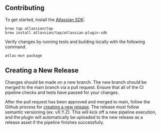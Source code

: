 ## Contributing
To get started, install the [Atlassian SDK](https://developer.atlassian.com/server/framework/atlassian-sdk/install-the-atlassian-sdk-on-a-linux-or-mac-system/):

```
brew tap atlassian/tap
brew install atlassian/tap/atlassian-plugin-sdk
```

Verify changes by running tests and building locally with the following command:

```
atlas-mvn package
```

## Creating a New Release

Changes should be made on a new branch. The new branch should be merged to the main branch via a pull request. Ensure that all of the CI pipeline checks and tests have passed for your changes.

After the pull request has been approved and merged to main, follow the Github process for [creating a new release](https://docs.github.com/en/repositories/releasing-projects-on-github/managing-releases-in-a-repository). The release must follow semantic versioning (ex: vX.Y.Z). This will kick off a new pipeline execution, and the plugin will automatically be uploaded to the new release as a release asset if the pipeline finishes successfully.

